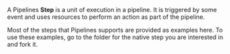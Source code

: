 A Pipelines **Step** is a unit of execution in a pipeline. It is triggered by some event and uses resources to perform an action as part of the pipeline.

Most of the steps that Pipelines supports are provided as examples here. To use these examples, go to the folder for the native step you are interested in and fork it.
